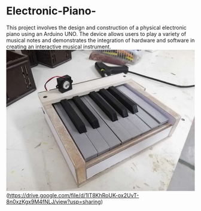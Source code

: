 # Electronic-Piano-
This project involves the design and construction of a physical electronic piano using an Arduino UNO. The device allows users to play a variety of musical notes and demonstrates the integration of hardware and software in creating an interactive musical instrument.
![Piano Hardware](./piano%20img.jpg)(https://drive.google.com/file/d/1lT8KhRoUK-ox2UvT-8n0xzKgx9M4fNLJ/view?usp=sharing)


